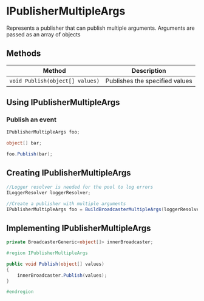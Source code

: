 # IPublisherMultipleArgs

Represents a publisher that can publish multiple arguments. Arguments are passed as an array of objects

## Methods

Method | Description
--- | ---
`void Publish(object[] values)` | Publishes the specified values

## Using IPublisherMultipleArgs

### Publish an event

```csharp
IPublisherMultipleArgs foo;

object[] bar;

foo.Publish(bar);
```

## Creating IPublisherMultipleArgs

```csharp
//Logger resolver is needed for the pool to log errors
ILoggerResolver loggerResolver;

//Create a publisher with multiple arguments
IPublisherMultipleArgs foo = BuildBroadcasterMultipleArgs(loggerResolver);
```

## Implementing IPublisherMultipleArgs

```csharp
private BroadcasterGeneric<object[]> innerBroadcaster;

#region IPublisherMultipleArgs

public void Publish(object[] values)
{
	innerBroadcaster.Publish(values);
}

#endregion
```

